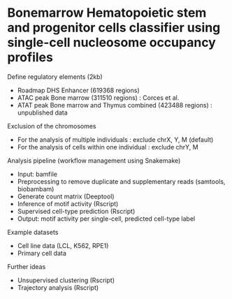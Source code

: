 # Bonemarrow Hematopoietic stem and progenitor cells classifier using single-cell nucleosome occupancy profiles


Define regulatory elements (2kb)
- Roadmap DHS Enhancer (619368 regions)
- ATAC peak Bone marrow (311510 regions) : Corces et al.
- ATAT peak Bone marrow and Thymus combined (423488 regions) : unpublished data


Exclusion of the chromosomes
- For the analysis of multiple individuals : exclude chrX, Y, M (default)
- For the analysis of cells within one individual : exclude chrY, M


Analysis pipeline (workflow management using Snakemake)
- Input: bamfile 
- Preprocessing to remove duplicate and supplementary reads (samtools, biobambam)
- Generate count matrix (Deeptool)
- Inference of motif activity (Rscript)
- Supervised cell-type prediction (Rscript)
- Output: motif activity per single-cell, predicted cell-type label


Example datasets
- Cell line data (LCL, K562, RPE1)
- Primary cell data


Further ideas
- Unsupervised clustering (Rscript)
- Trajectory analysis (Rscript)
